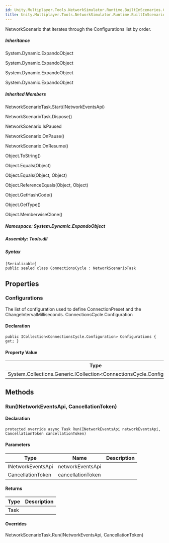 ```yaml
---  
id: Unity.Multiplayer.Tools.NetworkSimulator.Runtime.BuiltInScenarios.ConnectionsCycle  
title: Unity.Multiplayer.Tools.NetworkSimulator.Runtime.BuiltInScenarios.ConnectionsCycle  
---
```


<div class="markdown level0 summary">

NetworkScenario that iterates through the Configurations list by order.

</div>

<div class="markdown level0 conceptual">

</div>

<div class="inheritance">

##### Inheritance

<div class="level0">

System.Dynamic.ExpandoObject

</div>

<div class="level1">

System.Dynamic.ExpandoObject

</div>

<div class="level2">

System.Dynamic.ExpandoObject

</div>

<div class="level3">

System.Dynamic.ExpandoObject

</div>

</div>

<div class="inheritedMembers">

##### Inherited Members

<div>

NetworkScenarioTask.Start(INetworkEventsApi)

</div>

<div>

NetworkScenarioTask.Dispose()

</div>

<div>

NetworkScenario.IsPaused

</div>

<div>

NetworkScenario.OnPause()

</div>

<div>

NetworkScenario.OnResume()

</div>

<div>

Object.ToString()

</div>

<div>

Object.Equals(Object)

</div>

<div>

Object.Equals(Object, Object)

</div>

<div>

Object.ReferenceEquals(Object, Object)

</div>

<div>

Object.GetHashCode()

</div>

<div>

Object.GetType()

</div>

<div>

Object.MemberwiseClone()

</div>

</div>

##### **Namespace**: System.Dynamic.ExpandoObject

##### **Assembly**: Tools.dll

##### Syntax

``` lang-csharp
[Serializable]
public sealed class ConnectionsCycle : NetworkScenarioTask
```

## Properties 

### Configurations

<div class="markdown level1 summary">

The list of configuration used to define ConnectionPreset and the
ChangeIntervalMilliseconds. ConnectionsCycle.Configuration

</div>

<div class="markdown level1 conceptual">

</div>

#### Declaration

``` lang-csharp
public ICollection<ConnectionsCycle.Configuration> Configurations { get; }
```

#### Property Value

| Type                                                                     | Description |
|--------------------------------------------------------------------------|-------------|
| System.Collections.Generic.ICollection\<ConnectionsCycle.Configuration\> |             |

## Methods 

### Run(INetworkEventsApi, CancellationToken)

<div class="markdown level1 summary">

</div>

<div class="markdown level1 conceptual">

</div>

#### Declaration

``` lang-csharp
protected override async Task Run(INetworkEventsApi networkEventsApi, CancellationToken cancellationToken)
```

#### Parameters

| Type              | Name              | Description |
|-------------------|-------------------|-------------|
| INetworkEventsApi | networkEventsApi  |             |
| CancellationToken | cancellationToken |             |

#### Returns

| Type | Description |
|------|-------------|
| Task |             |

#### Overrides

<div>

NetworkScenarioTask.Run(INetworkEventsApi, CancellationToken)

</div>
